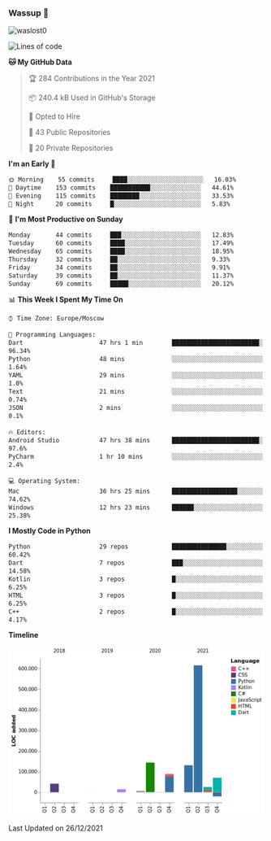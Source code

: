 ### Wassup 👋

<p align="left"> <img src="https://komarev.com/ghpvc/?username=waslost0" alt="waslost0" /></p>

<!--START_SECTION:waka-->
![Lines of code](https://img.shields.io/badge/From%20Hello%20World%20I%27ve%20Written-1%20Million%20lines%20of%20code-blue)

**🐱 My GitHub Data** 

> 🏆 284 Contributions in the Year 2021
 > 
> 📦 240.4 kB Used in GitHub's Storage 
 > 
> 💼 Opted to Hire
 > 
> 📜 43 Public Repositories 
 > 
> 🔑 20 Private Repositories  
 > 
**I'm an Early 🐤** 

```text
🌞 Morning    55 commits     ████░░░░░░░░░░░░░░░░░░░░░   16.03% 
🌆 Daytime    153 commits    ███████████░░░░░░░░░░░░░░   44.61% 
🌃 Evening    115 commits    ████████░░░░░░░░░░░░░░░░░   33.53% 
🌙 Night      20 commits     █░░░░░░░░░░░░░░░░░░░░░░░░   5.83%

```
📅 **I'm Most Productive on Sunday** 

```text
Monday       44 commits     ███░░░░░░░░░░░░░░░░░░░░░░   12.83% 
Tuesday      60 commits     ████░░░░░░░░░░░░░░░░░░░░░   17.49% 
Wednesday    65 commits     ████░░░░░░░░░░░░░░░░░░░░░   18.95% 
Thursday     32 commits     ██░░░░░░░░░░░░░░░░░░░░░░░   9.33% 
Friday       34 commits     ██░░░░░░░░░░░░░░░░░░░░░░░   9.91% 
Saturday     39 commits     ██░░░░░░░░░░░░░░░░░░░░░░░   11.37% 
Sunday       69 commits     █████░░░░░░░░░░░░░░░░░░░░   20.12%

```


📊 **This Week I Spent My Time On** 

```text
⌚︎ Time Zone: Europe/Moscow

💬 Programming Languages: 
Dart                     47 hrs 1 min        ████████████████████████░   96.34% 
Python                   48 mins             ░░░░░░░░░░░░░░░░░░░░░░░░░   1.64% 
YAML                     29 mins             ░░░░░░░░░░░░░░░░░░░░░░░░░   1.0% 
Text                     21 mins             ░░░░░░░░░░░░░░░░░░░░░░░░░   0.74% 
JSON                     2 mins              ░░░░░░░░░░░░░░░░░░░░░░░░░   0.1%

🔥 Editors: 
Android Studio           47 hrs 38 mins      ████████████████████████░   97.6% 
PyCharm                  1 hr 10 mins        ░░░░░░░░░░░░░░░░░░░░░░░░░   2.4%

💻 Operating System: 
Mac                      36 hrs 25 mins      ██████████████████░░░░░░░   74.62% 
Windows                  12 hrs 23 mins      ██████░░░░░░░░░░░░░░░░░░░   25.38%

```

**I Mostly Code in Python** 

```text
Python                   29 repos            ███████████████░░░░░░░░░░   60.42% 
Dart                     7 repos             ███░░░░░░░░░░░░░░░░░░░░░░   14.58% 
Kotlin                   3 repos             █░░░░░░░░░░░░░░░░░░░░░░░░   6.25% 
HTML                     3 repos             █░░░░░░░░░░░░░░░░░░░░░░░░   6.25% 
C++                      2 repos             █░░░░░░░░░░░░░░░░░░░░░░░░   4.17%

```


**Timeline**

![Chart not found](https://raw.githubusercontent.com/waslost0/waslost0/master/charts/bar_graph.png) 


 Last Updated on 26/12/2021
<!--END_SECTION:waka-->

